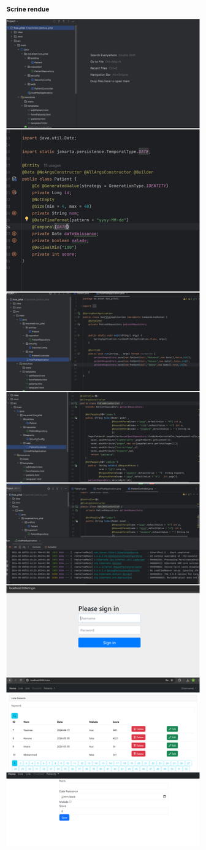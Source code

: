 <h3> Scrine rendue</h3>
<img src="captures/Capture.PNG">
<img src="captures/Capture1.PNG">
<img src="captures/capture2.PNG">
<img src="captures/capture3.PNG">
<img src="captures/capture4.png">
<img src="captures/capture5.PNG">
<img src="captures/capture6.PNG">
<img src="captures/capture7.PNG">
